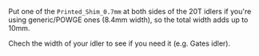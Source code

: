 Put one of the `Printed_Shim_0.7mm` at both sides of the 20T idlers if you're using generic/POWGE ones (8.4mm width), so the total width adds up to 10mm.

Chech the width of your idler to see if you need it (e.g. Gates idler).
